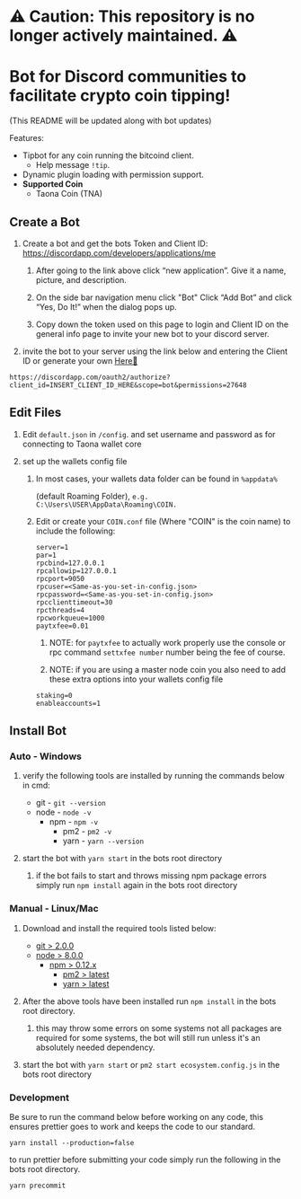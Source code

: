 # ⚠️ **Caution:** This repository is no longer actively maintained. ⚠️ #

# Bot for Discord communities to facilitate crypto coin tipping!
(This README will be updated along with bot updates)

Features:
- Tipbot for any coin running the bitcoind client.
    - Help message `!tip`.
- Dynamic plugin loading with permission support.
- **Supported Coin**
    - Taona Coin (TNA)
    


## Create a Bot

1) Create a bot and get the bots Token and Client ID: https://discordapp.com/developers/applications/me

    1) After going to the link above click “new application”. Give it a name, picture, and description.

    2) On the side bar navigation menu click "Bot" Click “Add Bot” and click “Yes, Do It!” when the dialog pops up.

    3) Copy down the token used on this page to login and Client ID on the general info page to invite your new bot to your discord server.

2) invite the bot to your server using the link below and entering the Client ID or generate your own [Here:link:](https://discordapi.com/permissions.html)

```
https://discordapp.com/oauth2/authorize?client_id=INSERT_CLIENT_ID_HERE&scope=bot&permissions=27648
```

## Edit Files

1) Edit `default.json` in `/config`. and set username and password as for connecting to Taona wallet core

2) set up the wallets config file

    1) In most cases, your wallets data folder can be found in `%appdata%`

        (default Roaming Folder), `e.g. C:\Users\USER\AppData\Roaming\COIN.`

    2) Edit or create your `COIN.conf` file (Where "COIN" is the coin name) to include the following:

        ```
        server=1
        par=1
        rpcbind=127.0.0.1
        rpcallowip=127.0.0.1
        rpcport=9050
        rpcuser=<Same-as-you-set-in-config.json>
        rpcpassword=<Same-as-you-set-in-config.json>
        rpcclienttimeout=30
        rpcthreads=4
        rpcworkqueue=1000
        paytxfee=0.01
        ```

        1) NOTE: for `paytxfee` to actually work properly use the console or rpc command `settxfee number` number being the fee of course.

        2) NOTE: if you are using a master node coin you also need to add these extra options into your wallets config file

          ```
          staking=0
          enableaccounts=1
          ```

## Install Bot

### Auto - Windows

1) verify the following tools are installed by running the commands below in cmd:

      * git - `git --version`
      * node - `node -v`
        * npm - `npm -v`
          * pm2 - `pm2 -v`
          * yarn - `yarn --version`

2) start the bot with `yarn start`  in the bots root directory

    1) if the bot fails to start and throws missing npm package errors simply run `npm install` again in the bots root directory

### Manual - Linux/Mac

1) Download and install the required tools listed below:
      * [git > 2.0.0](https://git-scm.com/downloads)
      * [node > 8.0.0](https://nodejs.org/en/)
        * [npm > 0.12.x](https://nodejs.org/en/)
          * [pm2 > latest](http://pm2.keymetrics.io/)
          * [yarn > latest](https://yarnpkg.com/en/docs/install)

2) After the above tools have been installed run `npm install` in the bots root directory.

    1) this may throw some errors on some systems not all packages are required for some systems, the bot will still run unless it's an absolutely needed dependency.

3) start the bot with `yarn start` or `pm2 start ecosystem.config.js` in the bots root directory

### Development

Be sure to run the command below before working on any code, this ensures
prettier goes to work and keeps the code to our standard.

```
yarn install --production=false
```
to run prettier before submitting your code simply run the following in the bots root directory.

```
yarn precommit
```
